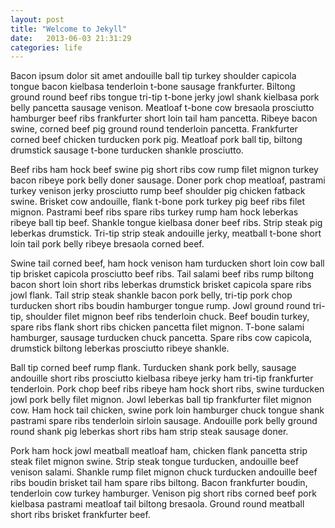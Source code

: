 ```yaml
---
layout: post
title: "Welcome to Jekyll"
date:   2013-06-03 21:31:29
categories: life
---
```


Bacon ipsum dolor sit amet andouille ball tip turkey shoulder capicola tongue bacon kielbasa tenderloin t-bone sausage frankfurter. <!-- more -->Biltong ground round beef ribs tongue tri-tip t-bone jerky jowl shank kielbasa pork belly pancetta sausage venison. Meatloaf t-bone cow bresaola prosciutto hamburger beef ribs frankfurter short loin tail ham pancetta. Ribeye bacon swine, corned beef pig ground round tenderloin pancetta. Frankfurter corned beef chicken turducken pork pig. Meatloaf pork ball tip, biltong drumstick sausage t-bone turducken shankle prosciutto.

Beef ribs ham hock beef swine pig short ribs cow rump filet mignon turkey bacon ribeye pork belly doner sausage. Doner pork chop meatloaf, pastrami turkey venison jerky prosciutto rump beef shoulder pig chicken fatback swine. Brisket cow andouille, flank t-bone pork turkey pig beef ribs filet mignon. Pastrami beef ribs spare ribs turkey rump ham hock leberkas ribeye ball tip beef. Shankle tongue kielbasa doner beef ribs. Strip steak pig leberkas drumstick. Tri-tip strip steak andouille jerky, meatball t-bone short loin tail pork belly ribeye bresaola corned beef.

Swine tail corned beef, ham hock venison ham turducken short loin cow ball tip brisket capicola prosciutto beef ribs. Tail salami beef ribs rump biltong bacon short loin short ribs leberkas drumstick brisket capicola spare ribs jowl flank. Tail strip steak shankle bacon pork belly, tri-tip pork chop turducken short ribs boudin hamburger tongue rump. Jowl ground round tri-tip, shoulder filet mignon beef ribs tenderloin chuck. Beef boudin turkey, spare ribs flank short ribs chicken pancetta filet mignon. T-bone salami hamburger, sausage turducken chuck pancetta. Spare ribs cow capicola, drumstick biltong leberkas prosciutto ribeye shankle.

Ball tip corned beef rump flank. Turducken shank pork belly, sausage andouille short ribs prosciutto kielbasa ribeye jerky ham tri-tip frankfurter tenderloin. Pork chop beef ribs ribeye ham hock short ribs, swine turducken jowl pork belly filet mignon. Jowl leberkas ball tip frankfurter filet mignon cow. Ham hock tail chicken, swine pork loin hamburger chuck tongue shank pastrami spare ribs tenderloin sirloin sausage. Andouille pork belly ground round shank pig leberkas short ribs ham strip steak sausage doner.

Pork ham hock jowl meatball meatloaf ham, chicken flank pancetta strip steak filet mignon swine. Strip steak tongue turducken, andouille beef venison salami. Shankle rump filet mignon chuck turducken andouille beef ribs boudin brisket tail ham spare ribs biltong. Bacon frankfurter boudin, tenderloin cow turkey hamburger. Venison pig short ribs corned beef pork kielbasa pastrami meatloaf tail biltong bresaola. Ground round meatball short ribs brisket frankfurter beef.